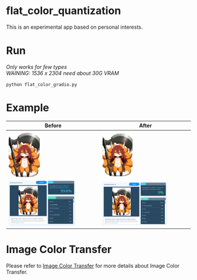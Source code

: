 # flat_color_quantization
This is an experimental app based on personal interests.      

# Run 
*Only works for few types*      
*WAINING: 1536 x 2304 need about 30G VRAM*
```
python flat_color_gradio.py
```

# Example 
| Before | After |
| --- | --- |
| <img src="https://github.com/mirabarukaso/flat_color_quantization/blob/main/ai_before.png" width=35%> | <img src="https://github.com/mirabarukaso/flat_color_quantization/blob/main/ai_after.png" width=35%> |
| <img src="https://github.com/mirabarukaso/flat_color_quantization/blob/main/example_before.png" width=75%> | <img src="https://github.com/mirabarukaso/flat_color_quantization/blob/main/example_after.png" width=75%> |

# Image Color Transfer
Please refer to [Image Color Transfer](https://github.com/mirabarukaso/ComfyUI_Mira#image-color-transfer) for more details about Image Color Transfer.      

